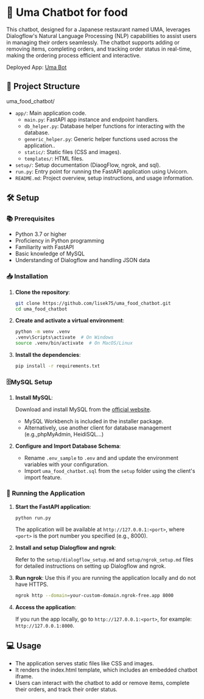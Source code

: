 # 🍣 Uma Chatbot for food

This chatbot, designed for a Japanese restaurant named UMA, leverages Dialogflow's Natural Language Processing (NLP) capabilities to assist users in managing their orders seamlessly. The chatbot supports adding or removing items, completing orders, and tracking order status in real-time, making the ordering process efficient and interactive.

Deployed App: [Uma Bot](https://uma-bot.onrender.com/)

## 📂 Project Structure

uma_food_chatbot/
- `app/`: Main application code.
  - `main.py`: FastAPI app instance and endpoint handlers.
  - `db_helper.py`: Database helper functions for interacting with the database.
  - `generic_helper.py`: Generic helper functions used across the application..
  - `static/`: Static files (CSS and images).
  - `templates/`: HTML files.
- `setup/`: Setup documentation (DiaogFlow, ngrok, and sql).
- `run.py`: Entry point for running the FastAPI application using Uvicorn.
- `README.md`: Project overview, setup instructions, and usage information.


## 🛠️ Setup

### 📚 Prerequisites

- Python 3.7 or higher
- Proficiency in Python programming
- Familiarity with FastAPI
- Basic knowledge of MySQL
- Understanding of Dialogflow and handling JSON data


### 📥 Installation

1. **Clone the repository**:

    ```sh
    git clone https://github.com/lisek75/uma_food_chatbot.git
    cd uma_food_chatbot
    ```

2. **Create and activate a virtual environment**:

    ```sh
    python -m venv .venv
    .venv\Scripts\activate  # On Windows
    source .venv/bin/activate  # On MacOS/Linux
    ```

3. **Install the dependencies**:

    ```sh
    pip install -r requirements.txt
    ```


### 🗄️MySQL Setup

1. **Install MySQL**:

    Download and install MySQL from the [official website](https://dev.mysql.com/downloads/installer/). 
    - MySQL Workbench is included in the installer package.
    - Alternatively, use another client for database management (e.g.,phpMyAdmin, HeidiSQL...)


3. **Configure and Import Database Schema**:

    - Rename `.env_sample` to `.env` and and update the environment variables with your configuration.
    - Import `uma_food_chatbot.sql` from the `setup` folder using the client's import feature.


### 🚀 Running the Application

1. **Start the FastAPI application**:

    ```sh
    python run.py
    ```
    The application will be available at `http://127.0.0.1:<port>`, where `<port>` is the port number you specified (e.g., 8000).


2. **Install and setup Dialogflow and ngrok**:

    Refer to the `setup/dialogflow_setup.md` and `setup/ngrok_setup.md` files for detailed instructions on setting up Dialogflow and ngrok.

3. **Run ngrok**:
    Use this if you are running the application locally and do not have HTTPS.

    ```sh
    ngrok http --domain=your-custom-domain.ngrok-free.app 8000
    ```


4. **Access the application**:

    If you run the app locally, go  to `http://127.0.0.1:<port>`, for example: `http://127.0.0.1:8000`.

## 💻 Usage

  - The application serves static files like CSS and images.
  - It renders the index.html template, which includes an embedded chatbot iframe.
  - Users can interact with the chatbot to add or remove items, complete their orders, and track their order status.

